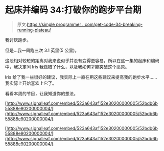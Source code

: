 # 起床并编码 34:打破你的跑步平台期

> 原文:[https://simple programmer . com/get-code-34-breaking-running-plateau/](https://simpleprogrammer.com/get-code-34-breaking-running-plateau/)

我讨厌跑步。

但是…我一周跑三次 3.1 英里(5 公里)。

这段相对较短的距离对我来说似乎并没有变得更容易，所以在这一集的起床和编码中，我决定问 Iris 我做错了什么，以及我如何才能突破这个高原。

Iris 给了我一些很好的建议，我实际上一直在用这些建议来提高我的跑步水平……我实际上开始喜欢上它了。

看看本周的节目，让我知道你的想法。

[http://www.signalleaf.com/embed/523a643af152e30200000005/52bdb6b55888e90200000004/](http://www.signalleaf.com/embed/523a643af152e30200000005/52bdb6b55888e90200000004/)

[http://www.signalleaf.com/embed/523a643af152e30200000005/52bdb6b55888e90200000004/](http://www.signalleaf.com/embed/523a643af152e30200000005/52bdb6b55888e90200000004/)